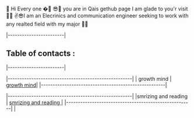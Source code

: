  🙌 Hi Every one �🤳
😎👀 you are in Qais gethub page I am glade to you'r visit 🐱‍💻
✌😎I am an Elecrinics and communication engineer seeking to work with any realted field with my major 🐱‍🚀


|------------------------|
## Table of contacts :
|------------------------|




|-----------------------------------------------------|
|  growth mind             |  [growth mind](https://qaisalshorman.github.io/Read-Me/growth-mind)|
|-----------------------------------------------------|

|-----------------------------------------------------|
|smrizing and reading    | [smrizing and reading ](https://qaisalshorman.github.io/Read-Me/reading%20note)|
|------------------------------------------------------|                         |

